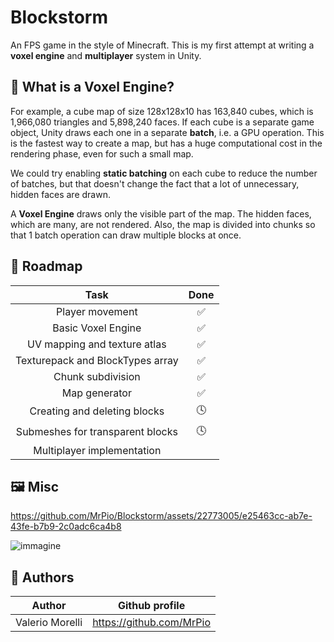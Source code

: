 # Blockstorm

 An FPS game in the style of Minecraft. This is my first attempt at writing a **voxel engine** and **multiplayer** system in Unity.


## 🧊 What is a Voxel Engine?

 For example, a cube map of size 128x128x10 has 163,840 cubes, which is 1,966,080 triangles and 5,898,240 faces. If each cube is a separate game object, Unity draws each one in a separate **batch**, i.e. a GPU operation.
 This is the fastest way to create a map, but has a huge computational cost in the rendering phase, even for such a small map.

 We could try enabling **static batching** on each cube to reduce the number of batches, but that doesn't change the fact that a lot of unnecessary, hidden faces are drawn.

 A **Voxel Engine** draws only the visible part of the map. The hidden faces, which are many, are not rendered. Also, the map is divided into chunks so that 1 batch operation can draw multiple blocks at once.

## 🧭 Roadmap

|        Task        |                 Done                |
|:------------------:|:-----------------------------------:|
| Player movement |      ✅       |
| Basic Voxel Engine |      ✅       |
| UV mapping and texture atlas                   | ✅ |
| Texturepack and BlockTypes array                   | ✅ |
| Chunk subdivision                   |   ✅     |
| Map generator | ✅ |
| Creating and deleting blocks | 🕓 |
| Submeshes for transparent blocks | 🕓 |
| Multiplayer implementation |  |

## 🖼️ Misc

https://github.com/MrPio/Blockstorm/assets/22773005/e25463cc-ab7e-43fe-b7b9-2c0adc6ca4b8

![immagine](https://github.com/MrPio/Blockstorm/assets/22773005/0909d249-9888-44f2-b739-0dc28a8db868)

## 👥 Authors
|        Author       |            Github profile           |
|:-------------------:|:-----------------------------------:|
|   Valerio Morelli   |       https://github.com/MrPio      |
